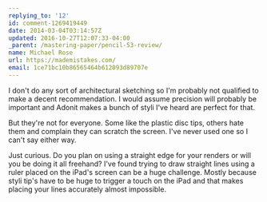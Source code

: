 ```yaml
---
replying_to: '12'
id: comment-1269419449
date: 2014-03-04T03:14:57Z
updated: 2016-10-27T12:07:33-04:00
_parent: /mastering-paper/pencil-53-review/
name: Michael Rose
url: https://mademistakes.com/
email: 1ce71bc10b86565464b612093d89707e
---
```


I don't do any sort of architectural sketching so I'm probably not qualified
to make a decent recommendation. I would assume precision will probably be important
and Adonit makes a bunch of styli I've heard are perfect for that.

But they're not for everyone. Some like the plastic disc tips, others hate them and
complain they can scratch the screen. I've never used one so I can't say either
way.

Just curious. Do you plan on using a straight edge for your renders or
will you be doing it all freehand? I've found trying to draw straight lines using
a ruler placed on the iPad's screen can be a huge challenge. Mostly because styli
tip's have to be huge to trigger a touch on the iPad and that makes placing your
lines accurately almost impossible.
